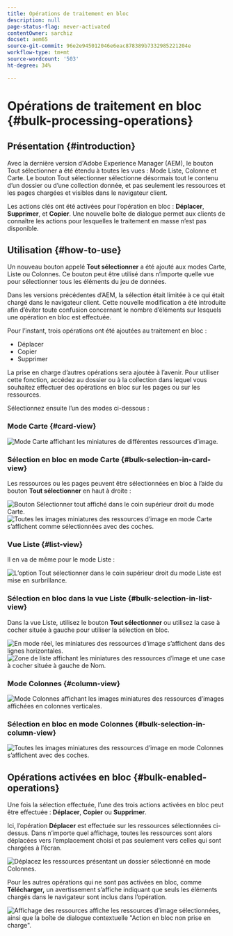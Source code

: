 ```yaml
---
title: Opérations de traitement en bloc
description: null
page-status-flag: never-activated
contentOwner: sarchiz
docset: aem65
source-git-commit: 96e2e945012046e6eac878389b7332985221204e
workflow-type: tm+mt
source-wordcount: '503'
ht-degree: 34%

---
```



# Opérations de traitement en bloc {#bulk-processing-operations}

## Présentation {#introduction}

Avec la dernière version d&#39;Adobe Experience Manager (AEM), le bouton Tout sélectionner a été étendu à toutes les vues : Mode Liste, Colonne et Carte. Le bouton Tout sélectionner sélectionne désormais tout le contenu d’un dossier ou d’une collection donnée, et pas seulement les ressources et les pages chargées et visibles dans le navigateur client.

Les actions clés ont été activées pour l’opération en bloc : **Déplacer**, **Supprimer**, et **Copier**. Une nouvelle boîte de dialogue permet aux clients de connaître les actions pour lesquelles le traitement en masse n’est pas disponible.

## Utilisation {#how-to-use}

Un nouveau bouton appelé **Tout sélectionner** a été ajouté aux modes Carte, Liste ou Colonnes. Ce bouton peut être utilisé dans n’importe quelle vue pour sélectionner tous les éléments du jeu de données.

Dans les versions précédentes d’AEM, la sélection était limitée à ce qui était chargé dans le navigateur client. Cette nouvelle modification a été introduite afin d’éviter toute confusion concernant le nombre d’éléments sur lesquels une opération en bloc est effectuée.

Pour l’instant, trois opérations ont été ajoutées au traitement en bloc :

* Déplacer
* Copier
* Supprimer

La prise en charge d’autres opérations sera ajoutée à l’avenir.
Pour utiliser cette fonction, accédez au dossier ou à la collection dans lequel vous souhaitez effectuer des opérations en bloc sur les pages ou sur les ressources.

Sélectionnez ensuite l’un des modes ci-dessous :

### Mode Carte {#card-view}

![Mode Carte affichant les miniatures de différentes ressources d’image.](assets/unu.png)

### Sélection en bloc en mode Carte {#bulk-selection-in-card-view}

Les ressources ou les pages peuvent être sélectionnées en bloc à l’aide du bouton **Tout sélectionner** en haut à droite :

![Bouton Sélectionner tout affiché dans le coin supérieur droit du mode Carte.](assets/doi.png) ![Toutes les images miniatures des ressources d’image en mode Carte s’affichent comme sélectionnées avec des coches.](assets/trei.png)

### Vue Liste {#list-view}

Il en va de même pour le mode Liste :

![L’option Tout sélectionner dans le coin supérieur droit du mode Liste est mise en surbrillance.](assets/patru_modified.png)

### Sélection en bloc dans la vue Liste {#bulk-selection-in-list-view}

Dans la vue Liste, utilisez le bouton **Tout sélectionner** ou utilisez la case à cocher située à gauche pour utiliser la sélection en bloc.

![En mode réel, les miniatures des ressources d’image s’affichent dans des lignes horizontales.](assets/cinci.png) ![Zone de liste affichant les miniatures des ressources d’image et une case à cocher située à gauche de Nom.](assets/sase.png)

### Mode Colonnes {#column-view}

![Mode Colonnes affichant les images miniatures des ressources d’images affichées en colonnes verticales.](assets/sapte.png)

### Sélection en bloc en mode Colonnes {#bulk-selection-in-column-view}

![Toutes les images miniatures des ressources d’image en mode Colonnes s’affichent avec des coches.](assets/opt.png)

## Opérations activées en bloc {#bulk-enabled-operations}

Une fois la sélection effectuée, l’une des trois actions activées en bloc peut être effectuée : **Déplacer**, **Copier** ou **Supprimer**.

Ici, l’opération **Déplacer** est effectuée sur les ressources sélectionnées ci-dessus. Dans n’importe quel affichage, toutes les ressources sont alors déplacées vers l’emplacement choisi et pas seulement vers celles qui sont chargées à l’écran.

![Déplacez les ressources présentant un dossier sélectionné en mode Colonnes.](assets/noua.png)

Pour les autres opérations qui ne sont pas activées en bloc, comme **Télécharger,** un avertissement s’affiche indiquant que seuls les éléments chargés dans le navigateur sont inclus dans l’opération.

![Affichage des ressources affiche les ressources d’image sélectionnées, ainsi que la boîte de dialogue contextuelle &quot;Action en bloc non prise en charge&quot;.](assets/zece.png)
